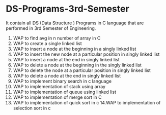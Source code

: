 # DS-Programs-3rd-Semester
 It contain all DS (Data Structure ) Programs in C language that are performed in 3rd Semester of Engineering.
 
 
1. WAP to find avg in n number of array in C
2. WAP to create a single linked list
3. WAP to insert a node at the beginning in a singly linked list
4. WAP to insert the new node at a particular position in singly linked list
5. WAP to insert a node at the end in singly linked list
6. WAP to delete a node at the beginning in the singly linked list
7. WAP to delete the node at a particular position in singly linked list
8. WAP to delete a node at the end in singly linked list
9. WAP to implement binary search in c language
10. WAP to implementation of stack using array
11. WAP  to implementation of queue using linked list
12. WAP to implementation of merge sort in C
13. WAP to implementation of quick sort in c
14.WAP to implementation of selection sort in c
